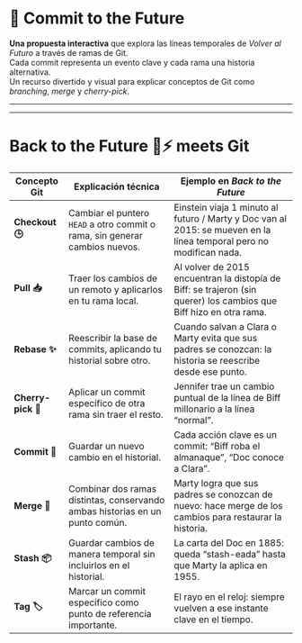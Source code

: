 # 🚀 Commit to the Future

**Una propuesta interactiva** que explora las líneas temporales de *Volver al Futuro* a través de ramas de Git.  
Cada commit representa un evento clave y cada rama una historia alternativa.  
Un recurso divertido y visual para explicar conceptos de Git como *branching*, *merge* y *cherry-pick*.

---
---

# Back to the Future 🚗⚡ meets Git

| Concepto Git   | Explicación técnica | Ejemplo en *Back to the Future* |
|----------------|---------------------|----------------------------------|
| **Checkout 🕒**   | Cambiar el puntero `HEAD` a otro commit o rama, sin generar cambios nuevos. | Einstein viaja 1 minuto al futuro / Marty y Doc van al 2015: se mueven en la línea temporal pero no modifican nada. |
| **Pull 📥**       | Traer los cambios de un remoto y aplicarlos en tu rama local. | Al volver de 2015 encuentran la distopía de Biff: se trajeron (sin querer) los cambios que Biff hizo en otra rama. |
| **Rebase ✨**     | Reescribir la base de commits, aplicando tu historial sobre otro. | Cuando salvan a Clara o Marty evita que sus padres se conozcan: la historia se reescribe desde ese punto. |
| **Cherry-pick 🍒**| Aplicar un commit específico de otra rama sin traer el resto. | Jennifer trae un cambio puntual de la línea de Biff millonario a la línea “normal”. |
| **Commit 📝**     | Guardar un nuevo cambio en el historial. | Cada acción clave es un commit: “Biff roba el almanaque”, “Doc conoce a Clara”. |
| **Merge 🔀**      | Combinar dos ramas distintas, conservando ambas historias en un punto común. | Marty logra que sus padres se conozcan de nuevo: hace merge de los cambios para restaurar la historia. |
| **Stash 📦**      | Guardar cambios de manera temporal sin incluirlos en el historial. | La carta del Doc en 1885: queda “stash-eada” hasta que Marty la aplica en 1955. |
| **Tag 🏷️**        | Marcar un commit específico como punto de referencia importante. | El rayo en el reloj: siempre vuelven a ese instante clave en el tiempo. |
